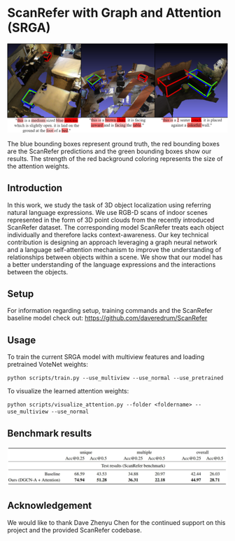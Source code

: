 # ScanRefer with Graph and Attention (SRGA)

<p align="center"><img src="demo/vis.png" width="800px"/></p>
The blue bounding boxes represent ground truth, the
red bounding boxes are the ScanRefer predictions and the green bounding boxes show our results. The strength of the red
background coloring represents the size of the attention weights.

## Introduction

In this work, we study the task of 3D object localization using referring natural language expressions. 
We use RGB-D scans of indoor scenes represented in the form of 3D point clouds from the recently introduced ScanRefer dataset. 
The corresponding model ScanRefer treats each object individually and therefore lacks context-awareness. 
Our key technical contribution is designing an approach leveraging a graph neural network and a language self-attention mechanism to improve the understanding of relationships between objects within a scene. 
We show that our model has a better understanding of the language expressions and the interactions between the objects.


## Setup
For information regarding setup, training commands and the ScanRefer baseline model check out:
https://github.com/daveredrum/ScanRefer


## Usage

To train the current SRGA model with multiview features and loading pretrained VoteNet weights:
```shell
python scripts/train.py --use_multiview --use_normal --use_pretrained
```

To visualize the learned attention weights:
```shell
python scripts/visualize_attention.py --folder <foldername> --use_multiview --use_normal
```

## Benchmark results 

![](demo/benchmark.png)



## Acknowledgement
We would like to thank Dave Zhenyu Chen for the continued support on this project and the provided ScanRefer codebase.